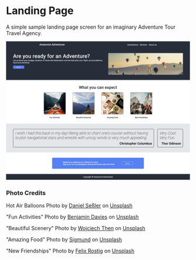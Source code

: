 # Landing Page

A simple sample landing page screen for an imaginary Adventure Tour Travel Agency.

![Landing Page](./images/Main-Page.jpg)

### Photo Credits

Hot Air Balloons
Photo by <a href="https://unsplash.com/@danielsessler?utm_source=unsplash&utm_medium=referral&utm_content=creditCopyText">Daniel Seßler</a> on <a href="https://unsplash.com/photos/a-bunch-of-hot-air-balloons-flying-in-the-sky-VfnOKRtY_5k?utm_source=unsplash&utm_medium=referral&utm_content=creditCopyText">Unsplash</a>


"Fun Activities"
Photo by <a href="https://unsplash.com/@bendavisual?utm_source=unsplash&utm_medium=referral&utm_content=creditCopyText">Benjamin Davies</a> on <a href="https://unsplash.com/photos/mqN-EV9rNlY?utm_source=unsplash&utm_medium=referral&utm_content=creditCopyText">Unsplash</a>


"Beautiful Scenery"
Photo by <a href="https://unsplash.com/@wthen?utm_source=unsplash&utm_medium=referral&utm_content=creditCopyText">Wojciech Then</a> on <a href="https://unsplash.com/photos/DijA5f0voGQ?utm_source=unsplash&utm_medium=referral&utm_content=creditCopyText">Unsplash</a>
  

"Amazing Food"
Photo by <a href="https://unsplash.com/@sigmund?utm_source=unsplash&utm_medium=referral&utm_content=creditCopyText">Sigmund</a> on <a href="https://unsplash.com/photos/lWQUQQ7O9R0?utm_source=unsplash&utm_medium=referral&utm_content=creditCopyText">Unsplash</a>


"New Friendships"
Photo by <a href="https://unsplash.com/@felixrstg?utm_source=unsplash&utm_medium=referral&utm_content=creditCopyText">Felix Rostig</a> on <a href="https://unsplash.com/photos/UmV2wr-Vbq8?utm_source=unsplash&utm_medium=referral&utm_content=creditCopyText">Unsplash</a>
  